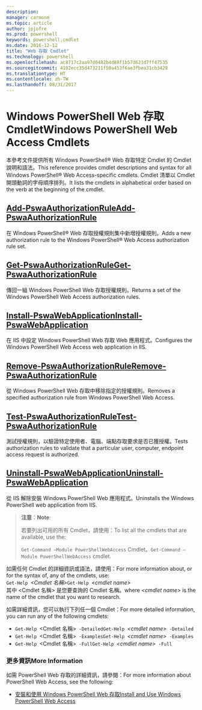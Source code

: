 ```yaml
---
description: 
manager: carmonm
ms.topic: article
author: jpjofre
ms.prod: powershell
keywords: powershell,cmdlet
ms.date: 2016-12-12
title: "Web 存取 Cmdlet"
ms.technology: powershell
ms.openlocfilehash: ac8717c2aa97d0482b4d88f1b57d621d7ff47535
ms.sourcegitcommit: 4102ecc35d473211f50a453f6ae3fbea31cb3428
ms.translationtype: HT
ms.contentlocale: zh-TW
ms.lasthandoff: 08/31/2017
---
```

#  <a name="windows-powershell-web-access-cmdlets"></a><span data-ttu-id="c204f-103">Windows PowerShell Web 存取 Cmdlet</span><span class="sxs-lookup"><span data-stu-id="c204f-103">Windows PowerShell Web Access Cmdlets</span></span>

<span data-ttu-id="c204f-104">本參考文件提供所有 Windows PowerShell® Web 存取特定 Cmdlet 的 Cmdlet 說明和語法。</span><span class="sxs-lookup"><span data-stu-id="c204f-104">This reference provides cmdlet descriptions and syntax for all Windows PowerShell® Web Access-specific cmdlets.</span></span> <span data-ttu-id="c204f-105">Cmdlet 清單以 Cmdlet 開頭動詞的字母順序排列。</span><span class="sxs-lookup"><span data-stu-id="c204f-105">It lists the cmdlets in alphabetical order based on the verb at the beginning of the cmdlet.</span></span>

## <a name="add-pswaauthorizationruleadd-pswaauthorizationrulemd"></a>[<span data-ttu-id="c204f-106">Add-PswaAuthorizationRule</span><span class="sxs-lookup"><span data-stu-id="c204f-106">Add-PswaAuthorizationRule</span></span>](add-pswaauthorizationrule.md)

<span data-ttu-id="c204f-107">在 Windows PowerShell® Web 存取授權規則集中新增授權規則。</span><span class="sxs-lookup"><span data-stu-id="c204f-107">Adds a new authorization rule to the Windows PowerShell® Web Access authorization rule set.</span></span>

## <a name="get-pswaauthorizationruleget-pswaauthorizationrulemd"></a>[<span data-ttu-id="c204f-108">Get-PswaAuthorizationRule</span><span class="sxs-lookup"><span data-stu-id="c204f-108">Get-PswaAuthorizationRule</span></span>](get-pswaauthorizationrule.md)

<span data-ttu-id="c204f-109">傳回一組 Windows PowerShell Web 存取授權規則。</span><span class="sxs-lookup"><span data-stu-id="c204f-109">Returns a set of the Windows PowerShell Web Access authorization rules.</span></span>

## <a name="install-pswawebapplicationinstall-pswawebapplicationmd"></a>[<span data-ttu-id="c204f-110">Install-PswaWebApplication</span><span class="sxs-lookup"><span data-stu-id="c204f-110">Install-PswaWebApplication</span></span>](install-pswawebapplication.md)

<span data-ttu-id="c204f-111">在 IIS 中設定 Windows PowerShell Web 存取 Web 應用程式。</span><span class="sxs-lookup"><span data-stu-id="c204f-111">Configures the Windows PowerShell Web Access web application in IIS.</span></span>

## <a name="remove-pswaauthorizationruleremove-pswaauthorizationrulemd"></a>[<span data-ttu-id="c204f-112">Remove-PswaAuthorizationRule</span><span class="sxs-lookup"><span data-stu-id="c204f-112">Remove-PswaAuthorizationRule</span></span>](remove-pswaauthorizationrule.md)

<span data-ttu-id="c204f-113">從 Windows PowerShell Web 存取中移除指定的授權規則。</span><span class="sxs-lookup"><span data-stu-id="c204f-113">Removes a specified authorization rule from Windows PowerShell Web Access.</span></span>

## <a name="test-pswaauthorizationruletest-pswaauthorizationrulemd"></a>[<span data-ttu-id="c204f-114">Test-PswaAuthorizationRule</span><span class="sxs-lookup"><span data-stu-id="c204f-114">Test-PswaAuthorizationRule</span></span>](test-pswaauthorizationrule.md)

<span data-ttu-id="c204f-115">測試授權規則，以驗證特定使用者、電腦、端點存取要求是否已獲授權。</span><span class="sxs-lookup"><span data-stu-id="c204f-115">Tests authorization rules to validate that a particular user, computer, endpoint access request is authorized.</span></span>

## <a name="uninstall-pswawebapplicationuninstall-pswawebapplicationmd"></a>[<span data-ttu-id="c204f-116">Uninstall-PswaWebApplication</span><span class="sxs-lookup"><span data-stu-id="c204f-116">Uninstall-PswaWebApplication</span></span>](uninstall-pswawebapplication.md)

<span data-ttu-id="c204f-117">從 IIS 解除安裝 Windows PowerShell Web 應用程式。</span><span class="sxs-lookup"><span data-stu-id="c204f-117">Uninstalls the Windows PowerShell web application from IIS.</span></span>

><span data-ttu-id="c204f-118">**注意**：</span><span class="sxs-lookup"><span data-stu-id="c204f-118">**Note**:</span></span>
>
><span data-ttu-id="c204f-119">若要列出可用的所有 Cmdlet，請使用：</span><span class="sxs-lookup"><span data-stu-id="c204f-119">To list all the cmdlets that are available, use the:</span></span>
>
> <span data-ttu-id="c204f-120">`Get-Command –Module PowerShellWebAccess` Cmdlet。</span><span class="sxs-lookup"><span data-stu-id="c204f-120">`Get-Command –Module PowerShellWebAccess` cmdlet.</span></span>

<span data-ttu-id="c204f-121">如需任何 Cmdlet 的詳細資訊或語法，請使用：</span><span class="sxs-lookup"><span data-stu-id="c204f-121">For more information about, or for the syntax of, any of the cmdlets, use:</span></span>  
<span data-ttu-id="c204f-122">`Get-Help `*&lt;Cmdlet 名稱&gt;*</span><span class="sxs-lookup"><span data-stu-id="c204f-122">`Get-Help `*&lt;cmdlet name&gt;*</span></span>  
<span data-ttu-id="c204f-123">其中 &lt;Cmdlet 名稱&gt; 是您要查詢的 Cmdlet 名稱。</span><span class="sxs-lookup"><span data-stu-id="c204f-123">where *&lt;cmdlet name&gt;* is the name of the cmdlet that you want to research.</span></span>

<span data-ttu-id="c204f-124">如需詳細資訊，您可以執行下列任一個 Cmdlet：</span><span class="sxs-lookup"><span data-stu-id="c204f-124">For more detailed information, you can run any of the following cmdlets:</span></span>

-  <span data-ttu-id="c204f-125">`Get-Help `&lt;Cmdlet 名稱&gt;` -Detailed`</span><span class="sxs-lookup"><span data-stu-id="c204f-125">`Get-Help `*&lt;cmdlet name&gt;*` -Detailed`</span></span>
-  <span data-ttu-id="c204f-126">`Get-Help `&lt;Cmdlet 名稱&gt;` -Examples`</span><span class="sxs-lookup"><span data-stu-id="c204f-126">`Get-Help `*&lt;cmdlet name&gt;*` -Examples`</span></span>
-  <span data-ttu-id="c204f-127">`Get-Help `&lt;Cmdlet 名稱&gt;` -Full`</span><span class="sxs-lookup"><span data-stu-id="c204f-127">`Get-Help `*&lt;cmdlet name&gt;*` -Full`</span></span>

### <a name="more-information"></a><span data-ttu-id="c204f-128">更多資訊</span><span class="sxs-lookup"><span data-stu-id="c204f-128">More Information</span></span>

<span data-ttu-id="c204f-129">如需 PowerShell Web 存取的詳細資訊，請參閱：</span><span class="sxs-lookup"><span data-stu-id="c204f-129">For more information about PowerShell Web Access, see the following:</span></span>

-   [<span data-ttu-id="c204f-130">安裝和使用 Windows PowerShell Web 存取</span><span class="sxs-lookup"><span data-stu-id="c204f-130">Install and Use Windows PowerShell Web Access</span></span>](../install-and-use-windows-powershell-web-access.md)

